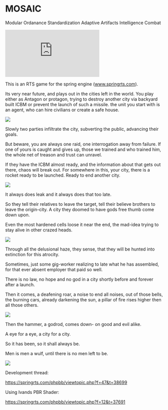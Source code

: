 # MOSAIC

Modular Ordanance Standardization Adaptive Artifacts Intelligence Combat

![alt text](https://springrts.com/phpbb/download/file.php?mode=view&id=11053/Example_Screen.png)

This is an RTS game for the spring engine (www.springrts.com). 

Its very near future, and plays out in the cities left in the world.
You play either as Antagon or protagon, trying to destroy another city via backyard built ICBM or prevent the launch of such a missile.
the unit you start with is an agent, who can hire civilians or create a safe house.

![](https://github.com/PicassoCT/MOSAIC/blob/master/luaui/images/loadpictures/LoadScreen2.png "")

Slowly two parties infiltrate the city, subverting the public, advancing their goals.

But beware, you are always one raid, one interrogation away from failure. If one of yours is caught and gives up, those we trained and who trained him, the whole net of treason and trust can unravel.

If they have the ICBM almost ready, and the information about that gets out there, chaos will break out. For somewhere in this, your city, there is a rocket ready to be launched. Ready to end another city.

![](https://github.com/PicassoCT/MOSAIC/blob/master/luaui/images/loadpictures/LoadScreen15.png "")

It always does leak and it always does that too late.

So they tell their relatives to leave the target, tell their believe brothers to leave the origin-city. A city they doomed to have gods free thumb come down upon.

Even the most hardened cells loose it near the end, the mad-idea trying to stay alive in other crazed heads.

![](https://github.com/PicassoCT/MOSAIC/blob/master/luaui/images/loadpictures/LoadScreen8.png "")

Through all the delusional haze, they sense, that they will be hunted into extinction for this atrocity.

Sometimes, just some gig-worker realizing to late what he has assembled, for that ever absent employer that paid so well.

There is no law, no hope and no god in a city shortly before and forever after a launch.

Then it comes, a deafening roar, a noise to end all noises, out of those bells, the burning cars, already darkening the sun, a pillar of fire rises higher then all those others.

![](https://github.com/PicassoCT/MOSAIC/blob/master/luaui/images/loadpictures/LoadScreen14.png "")

Then the hammer, a godrod, comes down- on good and evil alike.

A eye for a eye, a city for a city.

So it has been, so it shall always be.

Men is men a wulf, until there is no men left to be.

![](https://github.com/PicassoCT/MOSAIC/blob/master/luaui/images/loadpictures/LoadScreen11.png "")

Development thread:

https://springrts.com/phpbb/viewtopic.php?f=47&t=38699

Using Ivands PBR Shader:

 https://springrts.com/phpbb/viewtopic.php?f=12&t=37691

